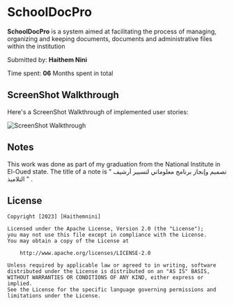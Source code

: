 # SchoolDocPro
**SchoolDocPro**  is a system aimed at facilitating the process of managing, organizing and keeping documents, documents and administrative files within the institution

Submitted by: **Haithem Nini**

Time spent: **06** Months spent in total

## ScreenShot Walkthrough

Here's a ScreenShot Walkthrough of implemented user stories:

<img src='#' title='ScreenShot Walkthrough' width='' alt='ScreenShot Walkthrough' />


## Notes

This work was done as part of my graduation from the National Institute in El-Oued state. 
The title of a note is  " تصميم وإنجاز برنامج معلوماتي لتسيير أرشيف التلاميذ " .


## License

    Copyright [2023] [Haithemnini]

    Licensed under the Apache License, Version 2.0 (the "License");
    you may not use this file except in compliance with the License.
    You may obtain a copy of the License at

        http://www.apache.org/licenses/LICENSE-2.0

    Unless required by applicable law or agreed to in writing, software
    distributed under the License is distributed on an "AS IS" BASIS,
    WITHOUT WARRANTIES OR CONDITIONS OF ANY KIND, either express or implied.
    See the License for the specific language governing permissions and
    limitations under the License.
